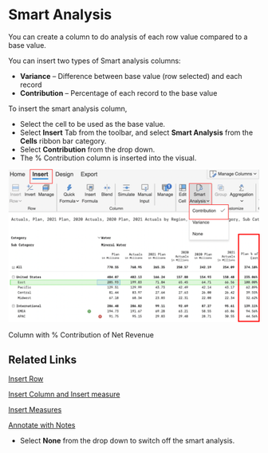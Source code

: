 # Smart Analysis

You can create a column to do analysis of each row value compared to a base value.

You can insert two types of Smart analysis columns:

- **Variance** – Difference between base value (row selected) and each record
- **Contribution** – Percentage of each record to the base value

To insert the smart analysis column,

- Select the cell to be used as the base value.
- Select **Insert** Tab from the toolbar, and select **Smart Analysis** from the **Cells** ribbon bar category.
- Select **Contribution** from the drop down.
- The % Contribution column is inserted into the visual.

![Column with % Contribution of Net Revenue](/img/VisualCalculations/SmartAnalysis/Smart1.png)

Column with % Contribution of Net Revenue

## Related Links

[Insert Row](https://www.notion.so/Insert-Row-8f9d5dcd851c438d89b8cb07ed69c05f)

[Insert Column and Insert measure](https://www.notion.so/Insert-Column-and-Insert-measure-297ebaac1cea49baac25251de32773e1)

[Insert Measures](https://www.notion.so/Insert-Measures-fee617f90ff74c3588d0b5447e9417d5)

[Annotate with Notes](https://www.notion.so/Annotate-with-Notes-edc8ec91ba1c4ed79029775c470b0176)

- Select **None** from the drop down to switch off the smart analysis.